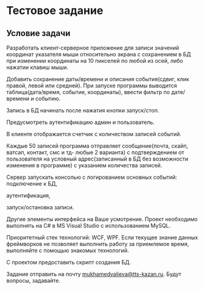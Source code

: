 # Тестовое задание

## Условие задачи

Разработать клиент-серверное приложение для записи значений координат указателя мыши относительно экрана с сохранением в БД при изменении координаты на 10 пикселей по любой из осей, либо нажатии клавиш мыши.

Добавить сохранение даты/времени и описания события(сдвиг, клик правой, левой или средней).
При запуске программы выводится таблица(дата/время, событие, координаты), ввести фильтр по дате/времени и событию.

Запись в БД начинать после нажатия кнопки запуск/стоп.

Предусмотреть аутентификацию админ и пользователь.

В клиенте отображается счетчик с количеством записей событий.

Каждые 50 записей программа отправляет сообщение(почта, скайп, ватсап, контакт, смс  и тд- любые 2 варианта) с подтверждением от пользователя на условный адрес(записанный в БД без возможности изменения в программе) с указанием количества записей.

Сервер запускать консолью с логированием основных событий: 
подключение к БД,

аутентификация,

запуск/остановка записи.

Другие элементы интерфейса на Ваше усмотрение. Проект необходимо выполнять на C# в MS Visual Studio с использованием MySQL.

Приоритетный стек технологий: WCF, WPF.  Если текущее знание данных фреймворков не позволяет выполнить работу за приемлемое время, выполняйте с помощью знакомых технологий.

C проектом предоставить скрипт создания БД. 

Задание отправить на почту mukhamedvalieva@tts-kazan.ru. Будут вопросы, задавайте.
